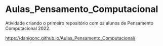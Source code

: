 # Aulas_Pensamento_Computacional
Atividade criando o primeiro repositório com os alunos de Pensamento Computacional 2022.

https://danigonc.github.io/Aulas_Pensamento_Computacional/

